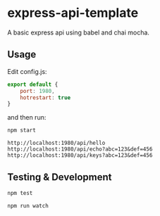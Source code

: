 # express-api-template
A basic express api using babel and chai mocha.

## Usage

Edit config.js: 

```javascript
export default {
	port: 1980,
	hotrestart: true
}
```

and then run:

```bash
npm start
```

```
http://localhost:1980/api/hello
http://localhost:1980/api/echo?abc=123&def=456
http://localhost:1980/api/keys?abc=123&def=456
```

## Testing & Development

```bash
npm test
```

```bash
npm run watch
```
